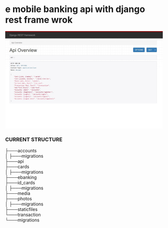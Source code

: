 # e mobile banking api with django rest frame wrok

<img src="https://github.com/matir-bank/matirbank-django/blob/08-transaction-api/Screenshot_49.jpg?raw=true" width="600" />

### CURRENT STRUCTURE
├───accounts<br />
│   ├───migrations<br />
├───api<br />
├───cards<br />
│   ├───migrations<br />
├───ebanking<br />
├───id_cards<br />
│   ├───migrations<br />
├───media<br />
├───photos<br />
│   ├───migrations<br />
├───staticfiles<br />
└───transaction<br />
    └───migrations<br />
